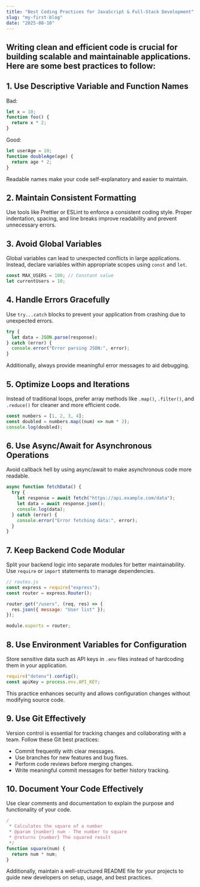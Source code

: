 ```yaml
---
title: "Best Coding Practices for JavaScript & Full-Stack Development"
slug: "my-first-blog"
date: "2025-08-10"
---
```


Writing clean and efficient code is crucial for building scalable and maintainable applications. Here are some best practices to follow: 
---

## 1. Use Descriptive Variable and Function Names

Bad:


```js
let x = 10;
function foo() {
  return x * 2;
}
```

Good:


```js
let userAge = 10;
function doubleAge(age) {
  return age * 2;
}
```

Readable names make your code self-explanatory and easier to maintain.



## 2. Maintain Consistent Formatting

Use tools like Prettier or ESLint to enforce a consistent coding style. Proper indentation, spacing, and line breaks improve readability and prevent unnecessary errors.



## 3. Avoid Global Variables

Global variables can lead to unexpected conflicts in large applications. Instead, declare variables within appropriate scopes using `const` and `let`.

```js
const MAX_USERS = 100; // Constant value
let currentUsers = 10;
```



## 4. Handle Errors Gracefully

Use `try...catch` blocks to prevent your application from crashing due to unexpected errors.

```js
try {
  let data = JSON.parse(response);
} catch (error) {
  console.error("Error parsing JSON:", error);
}
```

Additionally, always provide meaningful error messages to aid debugging.



## 5. Optimize Loops and Iterations

Instead of traditional loops, prefer array methods like `.map()`, `.filter()`, and `.reduce()` for cleaner and more efficient code.

```js
const numbers = [1, 2, 3, 4];
const doubled = numbers.map((num) => num * 2);
console.log(doubled);
```


## 6. Use Async/Await for Asynchronous Operations

Avoid callback hell by using async/await to make asynchronous code more readable.

```js
async function fetchData() {
  try {
    let response = await fetch("https://api.example.com/data");
    let data = await response.json();
    console.log(data);
  } catch (error) {
    console.error("Error fetching data:", error);
  }
}
```

## 7. Keep Backend Code Modular

Split your backend logic into separate modules for better maintainability. Use `require` or `import` statements to manage dependencies.

```js
// routes.js
const express = require("express");
const router = express.Router();

router.get("/users", (req, res) => {
  res.json({ message: "User list" });
});

module.exports = router;
```



## 8. Use Environment Variables for Configuration

Store sensitive data such as API keys in `.env` files instead of hardcoding them in your application.

```js
require("dotenv").config();
const apiKey = process.env.API_KEY;
```

This practice enhances security and allows configuration changes without modifying source code.



## 9. Use Git Effectively

Version control is essential for tracking changes and collaborating with a team. Follow these Git best practices:

* Commit frequently with clear messages.
* Use branches for new features and bug fixes.
* Perform code reviews before merging changes.
* Write meaningful commit messages for better history tracking.


## 10. Document Your Code Effectively

Use clear comments and documentation to explain the purpose and functionality of your code.

```js
/ 
 * Calculates the square of a number
 * @param {number} num - The number to square
 * @returns {number} The squared result
 */
function square(num) {
  return num * num;
}
```

Additionally, maintain a well-structured README file for your projects to guide new developers on setup, usage, and best practices.
